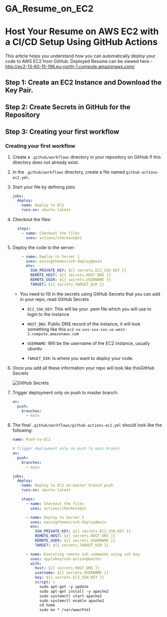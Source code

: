 # GA_Resume_on_EC2

# Host Your Resume on AWS EC2 with a CI/CD Setup Using GitHub Actions

This article helps you understand how you can automatically deploy your code to AWS EC2 from GitHub.
Deployed Resume can be viewed here - http://ec2-13-60-15-196.eu-north-1.compute.amazonaws.com/

## Step 1: Create an EC2 Instance and Download the Key Pair.

## Step 2: Create Secrets in GitHub for the Repository

## Step 3: Creating your first workflow

### Creating your first workflow

1. Create a `.github/workflows` directory in your repository on GitHub if this directory does not already exist.
2. In the `.github/workflows` directory, create a file named `github-actions-ec2.yml`.
3. Start your file by defining jobs:

   ```yaml
   jobs:
     deploy:
       name: Deploy to EC2
       runs-on: ubuntu-latest
   ```

4. Checkout the files:

   ```yaml
     steps:
       - name: Checkout the files
         uses: actions/checkout@v2
   ```

5. Deploy the code to the server:

   ```yaml
       - name: Deploy to Server 1
         uses: easingthemes/ssh-deploy@main
         env:
           SSH_PRIVATE_KEY: ${{ secrets.EC2_SSH_KEY }}
           REMOTE_HOST: ${{ secrets.HOST_DNS }}
           REMOTE_USER: ${{ secrets.USERNAME }}
           TARGET: ${{ secrets.TARGET_DIR }}
   ```

   - You need to fill in the secrets using GitHub Secrets that you can add in your repo, read GitHub Secrets

     - `EC2_SSH_KEY`: This will be your .pem file which you will use to login to the instance

     - `HOST_DNS`: Public DNS record of the instance, it will look something like this `ec2-xx-xxx-xxx-xxx.us-west-2.compute.amazonaws.com`

     - `USERNAME`: Will be the username of the EC2 instance, usually ubuntu

     - `TARGET_DIR`: Is where you want to deploy your code.

6. Once you add all these information your repo will look like thisGitHub Secrets

   ![GitHub Secrets](path-to-image)

7. Trigger deployment only on push to master branch:

   ```yaml
   on:
     push:
       branches:
         - main
   ```

8. The final `.github/workflows/github-actions-ec2.yml` should look like the following:

   ```yaml
   name: Push-to-EC2

   # Trigger deployment only on push to main branch
   on:
     push:
       branches:
         - main

   jobs:
     deploy:
       name: Deploy to EC2 on master branch push
       runs-on: ubuntu-latest

       steps:
         - name: Checkout the files
           uses: actions/checkout@v2

         - name: Deploy to Server 1
           uses: easingthemes/ssh-deploy@main
           env:
             SSH_PRIVATE_KEY: ${{ secrets.EC2_SSH_KEY }}
             REMOTE_HOST: ${{ secrets.HOST_DNS }}
             REMOTE_USER: ${{ secrets.USERNAME }}
             TARGET: ${{ secrets.TARGET_DIR }}

         - name: Executing remote ssh commands using ssh key
           uses: appleboy/ssh-action@master
           with:
             host: ${{ secrets.HOST_DNS }}
             username: ${{ secrets.USERNAME }}
             key: ${{ secrets.EC2_SSH_KEY }}
             script: |
               sudo apt-get -y update
               sudo apt-get install -y apache2
               sudo systemctl start apache2
               sudo systemctl enable apache2
               cd home
               sudo mv * /var/www/html
 
